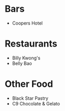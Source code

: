 # Bars
* Coopers Hotel

# Restaurants
* Billy Kwong's
* Belly Bao

# Other Food
* Black Star Pastry
* C9 Chocolate & Gelato
